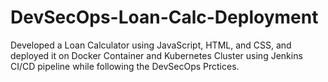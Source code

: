 # DevSecOps-Loan-Calc-Deployment
Developed a Loan Calculator using JavaScript, HTML, and CSS, and deployed it on Docker Container and Kubernetes Cluster using Jenkins CI/CD pipeline while following the DevSecOps Prctices.
